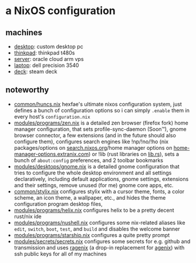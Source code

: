 # a NixOS configuration

## machines

- [desktop](https://github.com/hexfae/system/blob/main/hosts/desktop/configuration.nix): custom desktop pc
- [thinkpad](https://github.com/hexfae/system/blob/main/hosts/thinkpad/configuration.nix): thinkpad t480s
- [server](https://github.com/hexfae/system/blob/main/hosts/server/configuration.nix): oracle cloud arm vps
- [laptop](https://github.com/hexfae/system/blob/main/hosts/laptop/configuration.nix): dell precision 3540
- [deck](https://github.com/hexfae/system/blob/main/hosts/deck/configuration.nix): steam deck

## noteworthy

- [common/huncs.nix](https://github.com/hexfae/system/blob/main/common/huncs.nix) hexfae's ultimate nixos configuration system,
  just defines a bunch of configuration options so i can simply `.enable` them in every host's `configuration.nix`
- [modules/programs/zen.nix](https://github.com/hexfae/system/blob/main/modules/programs/zen.nix) is a detailed zen browser
  (firefox fork) home manager configuration, that sets profile-sync-daemon (Soon™), gnome browser connector, a few extensions
  (and in the future should also configure them), configures search engines like !np/!no/!ho (nix
  packages/options on [search.nixos.org](https://search.nixos.org/)/home manager options on
  [home-manager-options.extranix.com](https://home-manager-options.extranix.com/)) or !lib (rust libraries
  on [lib.rs](https://lib.rs)), sets a bunch of `about:config` preferences, and 2 toolbar bookmarks
- [modules/desktops/gnome.nix](https://github.com/hexfae/system/blob/main/modules/desktops/gnome.nix) is a detailed gnome configuration
  that tries to configure the whole desktop environment and all settings declaratively, including default applications, gnome settings,
  extensions and their settings, remove unused (for me) gnome core apps, etc.
- [common/stylix.nix](https://github.com/hexfae/system/blob/main/common/stylix.nix) configures stylix with a cursor theme, fonts, a color
  scheme, an icon theme, a wallpaper, etc., and hides the theme configuration program desktop files,
- [modules/programs/helix.nix](https://github.com/hexfae/system/blob/main/modules/programs/helix.nix) configures helix to be a pretty
  decent rust/nix ide
- [modules/programs/nushell.nix](https://github.com/hexfae/system/blob/main/modules/programs/nushell.nix) configures some nix-related
  aliases like `edit`, `switch`, `boot`, `test`, and `build` and disables the welcome banner
- [modules/programs/starship.nix](https://github.com/hexfae/system/blob/main/modules/programs/starship.nix) configures a quite pretty prompt
- [modules/secrets/secrets.nix](https://github.com/hexfae/system/blob/main/modules/secrets/secrets.nix) configures some secrets for e.g.
  github and transmission and uses [ragenix](https://github.com/yaxitech/ragenix) (a drop-in replacement for
  [agenix](https://github.com/ryantm/agenix)) with ssh public keys for all of my machines
  
